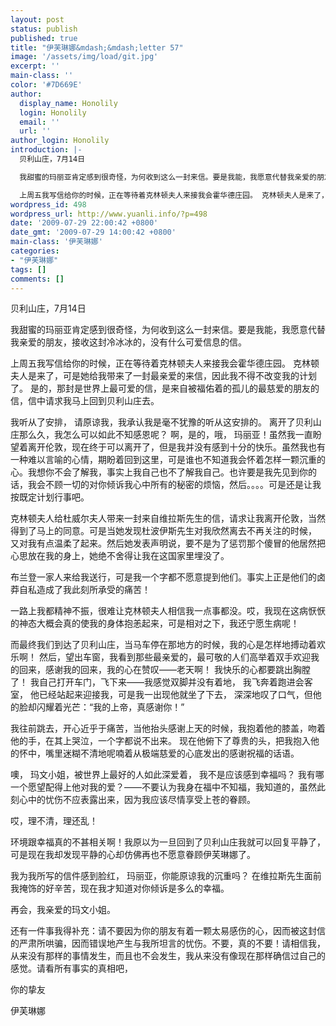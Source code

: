 ```yaml
---
layout: post
status: publish
published: true
title: "伊芙琳娜&mdash;&mdash;letter 57"
image: '/assets/img/load/git.jpg'
excerpt: ''
main-class: ''
color: '#7D669E'
author:
  display_name: Honolily
  login: Honolily
  email: ''
  url: ''
author_login: Honolily
introduction: |-
  贝利山庄，7月14日

  我甜蜜的玛丽亚肯定感到很奇怪，为何收到这么一封来信。要是我能，我愿意代替我亲爱的朋友，接收这封冷冰冰的，没有什么可爱信息的信。

  上周五我写信给你的时候，正在等待着克林顿夫人来接我会霍华德庄园。 克林顿夫人是来了，可是她给我带来了一封最亲爱的来信，因此我不得不改变我的计划了。 是的，那封是世界上最可爱的信，是来自被福佑着的孤儿的最慈爱的朋友的信，信中请求我马上回到贝利山庄去。
wordpress_id: 498
wordpress_url: http://www.yuanli.info/?p=498
date: '2009-07-29 22:00:42 +0800'
date_gmt: '2009-07-29 14:00:42 +0800'
main-class: '伊芙琳娜'
categories:
- "伊芙琳娜"
tags: []
comments: []
---
```

贝利山庄，7月14日

我甜蜜的玛丽亚肯定感到很奇怪，为何收到这么一封来信。要是我能，我愿意代替我亲爱的朋友，接收这封冷冰冰的，没有什么可爱信息的信。

上周五我写信给你的时候，正在等待着克林顿夫人来接我会霍华德庄园。 克林顿夫人是来了，可是她给我带来了一封最亲爱的来信，因此我不得不改变我的计划了。 是的，那封是世界上最可爱的信，是来自被福佑着的孤儿的最慈爱的朋友的信，信中请求我马上回到贝利山庄去。

我听从了安排， 请原谅我，我承认我是毫不犹豫的听从这安排的。 离开了贝利山庄那么久，我怎么可以如此不知感恩呢？ 啊，是的，哦， 玛丽亚！虽然我一直盼望着离开伦敦，现在终于可以离开了，但是我并没有感到十分的快乐。虽然我也有一种难以言喻的心情，期盼着回到这里，可是谁也不知道我会怀着怎样一颗沉重的心。我想你不会了解我，事实上我自己也不了解我自己。也许要是我先见到你的话，我会不顾一切的对你倾诉我心中所有的秘密的烦恼，然后。。。。可是还是让我按既定计划行事吧。

克林顿夫人给杜威尔夫人带来一封来自维拉斯先生的信，请求让我离开伦敦，当然得到了马上的同意。可是当她发现杜波伊斯先生对我欣然离去不再关注的时候， 又对我有点温柔了起来。然后她发表声明说，要不是为了惩罚那个傻冒的他居然把心思放在我的身上，她绝不舍得让我在这国家里埋没了。

布兰登一家人来给我送行，可是我一个字都不愿意提到他们。事实上正是他们的卤莽自私造成了我此刻所承受的痛苦！

一路上我都精神不振，很难让克林顿夫人相信我一点事都没。哎，我现在这病恹恹的神态大概会真的使我的身体抱恙起来，可是相对之下，我还宁愿生病呢！

而最终我们到达了贝利山庄，当马车停在那地方的时候，我的心是怎样地搏动着欢乐啊！ 然后，望出车窗，我看到那些最亲爱的，最可敬的人们高举着双手欢迎我的回来，感谢我的回来，我的心在赞叹&mdash;&mdash;老天啊！ 我快乐的心都要跳出胸膛了！ 我自己打开车门，飞下来&mdash;&mdash;我感觉双脚并没有着地， 我飞奔着跑进会客室， 他已经站起来迎接我，可是我一出现他就坐了下去， 深深地叹了口气，但他的脸却闪耀着光芒：&ldquo;我的上帝，真感谢你！&rdquo;

我往前跳去，开心近乎于痛苦，当他抬头感谢上天的时候，我抱着他的膝盖，吻着他的手，在其上哭泣，一个字都说不出来。 现在他俯下了尊贵的头，把我抱入他的怀中，嘴里迷糊不清地呢喃着从极端慈爱的心底发出的感谢祝福的话语。

噢， 玛文小姐，被世界上最好的人如此深爱着， 我不是应该感到幸福吗？ 我有哪一个愿望配得上他对我的爱？&mdash;&mdash;不要认为我身在福中不知福，我知道的，虽然此刻心中的忧伤不应表露出来，因为我应该尽情享受上苍的眷顾。

哎，理不清，理还乱！

环境跟幸福真的不甚相关啊！我原以为一旦回到了贝利山庄我就可以回复平静了， 可是现在我却发现平静的心却仿佛再也不愿意眷顾伊芙琳娜了。

我为我所写的信件感到脸红， 玛丽亚，你能原谅我的沉重吗？ 在维拉斯先生面前我掩饰的好辛苦，现在我才知道对你倾诉是多么的幸福。

再会，我亲爱的玛文小姐。

还有一件事我得补充：请不要因为你的朋友有着一颗太易感伤的心，因而被这封信的严肃所哄骗，因而错误地产生与我所坦言的忧伤。不要，真的不要！请相信我，从来没有那样的事情发生，而且也不会发生，我从来没有像现在那样确信过自己的感觉。请看所有事实的真相吧，

你的挚友

伊芙琳娜


